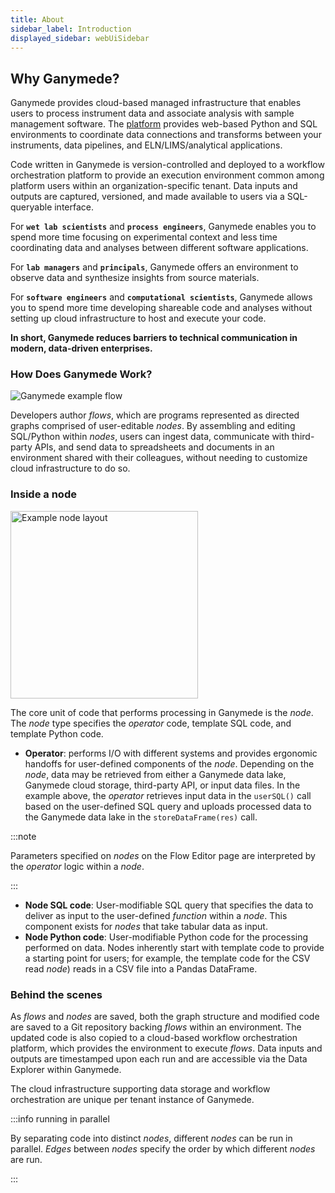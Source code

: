 ```yaml
---
title: About
sidebar_label: Introduction
displayed_sidebar: webUiSidebar
---
```


## Why Ganymede?

Ganymede provides cloud-based managed infrastructure that enables users to process instrument data and associate analysis with sample management software.  The [platform](https://www.ganymede.bio/#product) provides web-based Python and SQL environments to coordinate data connections and transforms between your instruments, data pipelines, and ELN/LIMS/analytical applications.  

Code written in Ganymede is version-controlled and deployed to a workflow orchestration platform to provide an execution environment common among platform users within an organization-specific tenant.  Data inputs and outputs are captured, versioned, and made available to users via a SQL-queryable interface.

For **`wet lab scientists`** and **`process engineers`**, Ganymede enables you to spend more time focusing on experimental context and less time coordinating data and analyses between different software applications.

For **`lab managers`** and **`principals`**, Ganymede offers an environment to observe data and synthesize insights from source materials.

For  **`software engineers`** and **`computational scientists`**, Ganymede allows you to spend more time developing shareable code and analyses without setting up cloud infrastructure to host and execute your code.  

**In short, Ganymede reduces barriers to technical communication in modern, data-driven enterprises.**

### How Does Ganymede Work?

![Ganymede example flow](https://ganymede-bio.mo.cloudinary.net/apiServer/FlowImage_Annotated_20221216.png)

Developers author _flows_, which are programs represented as directed graphs comprised of user-editable _nodes_.  By assembling and editing SQL/Python within _nodes_, users can ingest data, communicate with third-party APIs, and send data to spreadsheets and documents in an environment shared with their colleagues, without needing to customize cloud infrastructure to do so.  

### Inside a node

<img width="300" alt="Example node layout" src="https://ganymede-bio.mo.cloudinary.net/apiServer/Operator_Conceptual_Layout_20221216.png" />

The core unit of code that performs processing in Ganymede is the _node_.  The _node_ type specifies the _operator_ code, template SQL code, and template Python code.

- **Operator**: performs I/O with different systems and provides ergonomic handoffs for user-defined components of the _node_.  Depending on the _node_, data may be retrieved from either a Ganymede data lake, Ganymede cloud storage, third-party API, or input data files.  In the example above, the _operator_ retrieves input data in the `userSQL()` call based on the user-defined SQL query and uploads processed data to the Ganymede data lake in the `storeDataFrame(res)` call.  

:::note

Parameters specified on _nodes_ on the Flow Editor page are interpreted by the _operator_ logic within a _node_.

:::

- **Node SQL code**: User-modifiable SQL query that specifies the data to deliver as input to the user-defined _function_ within a _node_.  This component exists for _nodes_ that take tabular data as input.
- **Node Python code**: User-modifiable Python code for the processing performed on data.  Nodes inherently start with template code to provide a starting point for users; for example, the template code for the CSV read _node_) reads in a CSV file into a Pandas DataFrame.

### Behind the scenes

As _flows_ and _nodes_ are saved, both the graph structure and modified code are saved to a Git repository backing _flows_ within an environment.  The updated code is also copied to a cloud-based workflow orchestration platform, which provides the environment to execute _flows_.  Data inputs and outputs are timestamped upon each run and are accessible via the Data Explorer within Ganymede.

The cloud infrastructure supporting data storage and workflow orchestration are unique per tenant instance of Ganymede.

:::info running in parallel

By separating code into distinct _nodes_, different _nodes_ can be run in parallel.  _Edges_ between _nodes_ specify the order by which different _nodes_ are run.

:::

